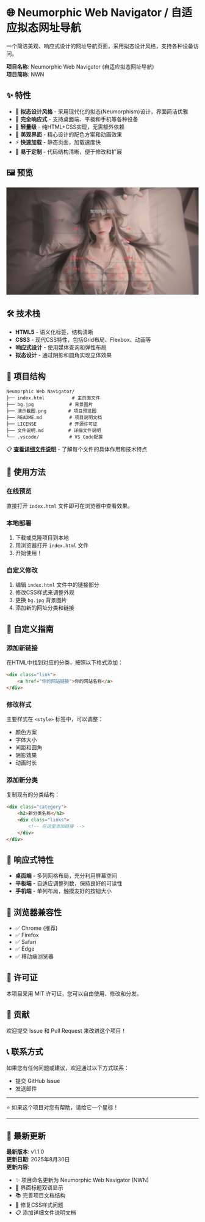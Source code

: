 # 🌐 Neumorphic Web Navigator / 自适应拟态网址导航

一个简洁美观、响应式设计的网址导航页面，采用拟态设计风格，支持各种设备访问。

**项目名称**: Neumorphic Web Navigator (自适应拟态网址导航)  
**项目简称**: NWN

## ✨ 特性

- 🎨 **拟态设计风格** - 采用现代化的拟态(Neumorphism)设计，界面简洁优雅
- 📱 **完全响应式** - 支持桌面端、平板和手机等各种设备
- 🚀 **轻量级** - 纯HTML+CSS实现，无需额外依赖
- 🌈 **美观界面** - 精心设计的配色方案和动画效果
- ⚡ **快速加载** - 静态页面，加载速度快
- 🎯 **易于定制** - 代码结构清晰，便于修改和扩展

## 🖼️ 预览

![项目预览](演示截图.png)

## 🛠️ 技术栈

- **HTML5** - 语义化标签，结构清晰
- **CSS3** - 现代CSS特性，包括Grid布局、Flexbox、动画等
- **响应式设计** - 使用媒体查询和弹性布局
- **拟态设计** - 通过阴影和圆角实现立体效果

## 📁 项目结构

```
Neumorphic Web Navigator/
├── index.html          # 主页面文件
├── bg.jpg             # 背景图片
├── 演示截图.png        # 项目预览图
├── README.md          # 项目说明文档
├── LICENSE            # 开源许可证
├── 文件说明.md         # 详细文件说明
└── .vscode/           # VS Code配置
```

📋 **[查看详细文件说明](文件说明.md)** - 了解每个文件的具体作用和技术特点

## 🚀 使用方法

### 在线预览
直接打开 `index.html` 文件即可在浏览器中查看效果。

### 本地部署
1. 下载或克隆项目到本地
2. 用浏览器打开 `index.html` 文件
3. 开始使用！

### 自定义修改
1. 编辑 `index.html` 文件中的链接部分
2. 修改CSS样式来调整外观
3. 更换 `bg.jpg` 背景图片
4. 添加新的网址分类和链接

## 🎨 自定义指南

### 添加新链接
在HTML中找到对应的分类，按照以下格式添加：

```html
<div class="link">
    <a href="你的网站链接">你的网站名称</a>
</div>
```

### 修改样式
主要样式在 `<style>` 标签中，可以调整：
- 颜色方案
- 字体大小
- 间距和圆角
- 阴影效果
- 动画时长

### 添加新分类
复制现有的分类结构：

```html
<div class="category">
    <h2>新分类名称</h2>
    <div class="links">
        <!-- 在这里添加链接 -->
    </div>
</div>
```

## 📱 响应式特性

- **桌面端** - 多列网格布局，充分利用屏幕空间
- **平板端** - 自适应调整列数，保持良好的可读性
- **手机端** - 单列布局，触摸友好的按钮大小

## 🔧 浏览器兼容性

- ✅ Chrome (推荐)
- ✅ Firefox
- ✅ Safari
- ✅ Edge
- ✅ 移动端浏览器

## 📝 许可证

本项目采用 MIT 许可证，您可以自由使用、修改和分发。

## 🤝 贡献

欢迎提交 Issue 和 Pull Request 来改进这个项目！

## 📞 联系方式

如果您有任何问题或建议，欢迎通过以下方式联系：
- 提交 GitHub Issue
- 发送邮件

---

⭐ 如果这个项目对您有帮助，请给它一个星标！

---

## 📅 最新更新

**最新版本**: v1.1.0  
**更新日期**: 2025年8月30日  
**更新内容**:
- ✨ 项目命名更新为 Neumorphic Web Navigator (NWN)
- 🎨 界面标题双语显示
- 📚 完善项目文档结构
- 🔧 修复CSS样式问题
- 📋 添加详细文件说明文档
